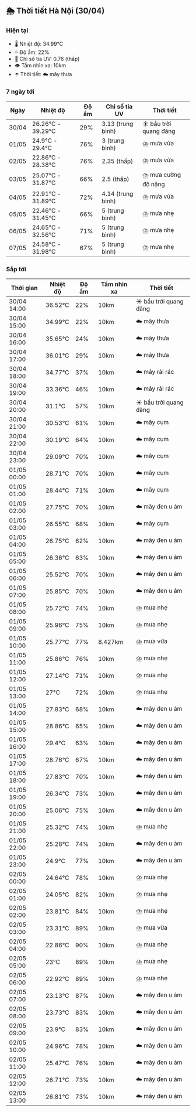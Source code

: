 ## 🌦️ Thời tiết Hà Nội (30/04)

### Hiện tại

- 🌡️ Nhiệt độ: 34.99℃
- 💦 Độ ẩm: 22%
- 🌟 Chỉ số tia UV: 0.76 (thấp)
- 👁️ Tầm nhìn xa: 10km
- ☂️ Thời tiết: ☁️ mây thưa

### 7 ngày tới

| Ngày | Nhiệt độ | Độ ẩm | Chỉ số tia UV | Thời tiết |
| --- | --- | --- | --- | --- |
| 30/04 | 26.26℃ - 39.29℃ | 29% | 3.13 (trung bình) | ☀️ bầu trời quang đãng |
| 01/05 | 24.9℃ - 29.4℃ | 76% | 3 (trung bình) | ⛈️ mưa vừa |
| 02/05 | 22.86℃ - 28.38℃ | 76% | 2.35 (thấp) | ⛈️ mưa vừa |
| 03/05 | 25.07℃ - 31.87℃ | 66% | 2.5 (thấp) | ⛈️ mưa cường độ nặng |
| 04/05 | 22.91℃ - 31.89℃ | 72% | 4.14 (trung bình) | ⛈️ mưa vừa |
| 05/05 | 22.46℃ - 31.45℃ | 66% | 5 (trung bình) | ⛈️ mưa nhẹ |
| 06/05 | 24.65℃ - 32.56℃ | 71% | 5 (trung bình) | ⛈️ mưa nhẹ |
| 07/05 | 24.58℃ - 31.98℃ | 67% | 5 (trung bình) | ⛈️ mưa nhẹ |

### Sắp tới

| Thời gian | Nhiệt độ | Độ ẩm | Tầm nhìn xa | Thời tiết |
| --- | --- | --- | --- | --- |
| 30/04 14:00 | 36.52℃ | 22% | 10km | ☀️ bầu trời quang đãng |
| 30/04 15:00 | 34.99℃ | 22% | 10km | ☁️ mây thưa |
| 30/04 16:00 | 35.65℃ | 24% | 10km | ☁️ mây thưa |
| 30/04 17:00 | 36.01℃ | 29% | 10km | ☁️ mây thưa |
| 30/04 18:00 | 34.77℃ | 37% | 10km | ☁️ mây rải rác |
| 30/04 19:00 | 33.36℃ | 46% | 10km | ☁️ mây rải rác |
| 30/04 20:00 | 31.1℃ | 57% | 10km | ☀️ bầu trời quang đãng |
| 30/04 21:00 | 30.53℃ | 61% | 10km | ☁️ mây cụm |
| 30/04 22:00 | 30.19℃ | 64% | 10km | ☁️ mây cụm |
| 30/04 23:00 | 29.09℃ | 70% | 10km | ☁️ mây cụm |
| 01/05 00:00 | 28.71℃ | 70% | 10km | ☁️ mây cụm |
| 01/05 01:00 | 28.44℃ | 71% | 10km | ☁️ mây cụm |
| 01/05 02:00 | 27.75℃ | 70% | 10km | ☁️ mây đen u ám |
| 01/05 03:00 | 26.55℃ | 68% | 10km | ☁️ mây cụm |
| 01/05 04:00 | 26.75℃ | 62% | 10km | ☁️ mây đen u ám |
| 01/05 05:00 | 26.36℃ | 63% | 10km | ☁️ mây đen u ám |
| 01/05 06:00 | 25.52℃ | 70% | 10km | ☁️ mây đen u ám |
| 01/05 07:00 | 25.85℃ | 70% | 10km | ☁️ mây đen u ám |
| 01/05 08:00 | 25.72℃ | 74% | 10km | ⛈️ mưa nhẹ |
| 01/05 09:00 | 25.96℃ | 75% | 10km | ⛈️ mưa nhẹ |
| 01/05 10:00 | 25.77℃ | 77% | 8.427km | ⛈️ mưa vừa |
| 01/05 11:00 | 25.86℃ | 76% | 10km | ⛈️ mưa nhẹ |
| 01/05 12:00 | 27.14℃ | 71% | 10km | ⛈️ mưa nhẹ |
| 01/05 13:00 | 27℃ | 72% | 10km | ⛈️ mưa nhẹ |
| 01/05 14:00 | 27.83℃ | 68% | 10km | ☁️ mây đen u ám |
| 01/05 15:00 | 28.86℃ | 65% | 10km | ☁️ mây đen u ám |
| 01/05 16:00 | 29.4℃ | 63% | 10km | ☁️ mây đen u ám |
| 01/05 17:00 | 28.76℃ | 67% | 10km | ☁️ mây đen u ám |
| 01/05 18:00 | 27.83℃ | 70% | 10km | ☁️ mây đen u ám |
| 01/05 19:00 | 26.34℃ | 73% | 10km | ☁️ mây đen u ám |
| 01/05 20:00 | 25.06℃ | 75% | 10km | ☁️ mây đen u ám |
| 01/05 21:00 | 25.32℃ | 74% | 10km | ⛈️ mưa nhẹ |
| 01/05 22:00 | 25.28℃ | 74% | 10km | ☁️ mây đen u ám |
| 01/05 23:00 | 24.9℃ | 77% | 10km | ☁️ mây đen u ám |
| 02/05 00:00 | 24.64℃ | 78% | 10km | ⛈️ mưa nhẹ |
| 02/05 01:00 | 24.05℃ | 82% | 10km | ⛈️ mưa nhẹ |
| 02/05 02:00 | 23.81℃ | 84% | 10km | ⛈️ mưa nhẹ |
| 02/05 03:00 | 23.31℃ | 89% | 10km | ⛈️ mưa vừa |
| 02/05 04:00 | 22.86℃ | 90% | 10km | ⛈️ mưa nhẹ |
| 02/05 05:00 | 23℃ | 89% | 10km | ⛈️ mưa nhẹ |
| 02/05 06:00 | 22.92℃ | 89% | 10km | ⛈️ mưa nhẹ |
| 02/05 07:00 | 23.13℃ | 87% | 10km | ☁️ mây đen u ám |
| 02/05 08:00 | 23.73℃ | 83% | 10km | ☁️ mây đen u ám |
| 02/05 09:00 | 23.9℃ | 83% | 10km | ☁️ mây đen u ám |
| 02/05 10:00 | 24.96℃ | 78% | 10km | ☁️ mây đen u ám |
| 02/05 11:00 | 25.47℃ | 76% | 10km | ☁️ mây đen u ám |
| 02/05 12:00 | 26.71℃ | 73% | 10km | ☁️ mây đen u ám |
| 02/05 13:00 | 26.81℃ | 73% | 10km | ☁️ mây đen u ám |
